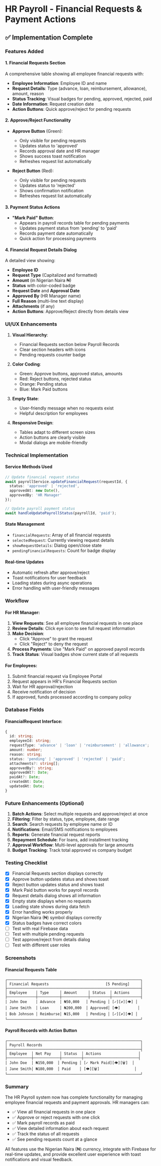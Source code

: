 # HR Payroll - Financial Requests & Payment Actions

## ✅ Implementation Complete

### Features Added

#### 1. **Financial Requests Section**
A comprehensive table showing all employee financial requests with:
- **Employee Information**: Employee ID and name
- **Request Details**: Type (advance, loan, reimbursement, allowance), amount, reason
- **Status Tracking**: Visual badges for pending, approved, rejected, paid
- **Date Information**: Request creation date
- **Action Buttons**: Quick approve/reject for pending requests

#### 2. **Approve/Reject Functionality**
- **Approve Button** (Green): 
  - Only visible for pending requests
  - Updates status to 'approved'
  - Records approval date and HR manager
  - Shows success toast notification
  - Refreshes request list automatically

- **Reject Button** (Red):
  - Only visible for pending requests
  - Updates status to 'rejected'
  - Shows confirmation notification
  - Refreshes request list automatically

#### 3. **Payment Status Actions**
- **"Mark Paid" Button**: 
  - Appears in payroll records table for pending payments
  - Updates payment status from 'pending' to 'paid'
  - Records payment date automatically
  - Quick action for processing payments

#### 4. **Financial Request Details Dialog**
A detailed view showing:
- **Employee ID**
- **Request Type** (Capitalized and formatted)
- **Amount** (in Nigerian Naira ₦)
- **Status** with color-coded badge
- **Request Date** and **Approval Date**
- **Approved By** (HR Manager name)
- **Full Reason** (multi-line text display)
- **Attachments** (if any)
- **Action Buttons**: Approve/Reject directly from details view

### UI/UX Enhancements

1. **Visual Hierarchy**:
   - Financial Requests section below Payroll Records
   - Clear section headers with icons
   - Pending requests counter badge

2. **Color Coding**:
   - Green: Approve buttons, approved status, amounts
   - Red: Reject buttons, rejected status
   - Orange: Pending status
   - Blue: Mark Paid buttons

3. **Empty State**:
   - User-friendly message when no requests exist
   - Helpful description for employees

4. **Responsive Design**:
   - Tables adapt to different screen sizes
   - Action buttons are clearly visible
   - Modal dialogs are mobile-friendly

### Technical Implementation

#### Service Methods Used
```typescript
// Update financial request status
await payrollService.updateFinancialRequest(requestId, {
  status: 'approved' | 'rejected',
  approvedAt: new Date(),
  approvedBy: 'HR Manager'
});

// Update payroll payment status
await handleUpdatePayrollStatus(payrollId, 'paid');
```

#### State Management
- `financialRequests`: Array of all financial requests
- `selectedRequest`: Currently viewing request details
- `showRequestDetails`: Dialog open/close state
- `pendingFinancialRequests`: Count for badge display

#### Real-time Updates
- Automatic refresh after approve/reject
- Toast notifications for user feedback
- Loading states during async operations
- Error handling with user-friendly messages

### Workflow

#### For HR Manager:
1. **View Requests**: See all employee financial requests in one place
2. **Review Details**: Click eye icon to see full request information
3. **Make Decision**: 
   - Click "Approve" to grant the request
   - Click "Reject" to deny the request
4. **Process Payments**: Use "Mark Paid" on approved payroll records
5. **Track Status**: Visual badges show current state of all requests

#### For Employees:
1. Submit financial request via Employee Portal
2. Request appears in HR's Financial Requests section
3. Wait for HR approval/rejection
4. Receive notification of decision
5. If approved, funds processed according to company policy

### Database Fields

#### FinancialRequest Interface:
```typescript
{
  id: string;
  employeeId: string;
  requestType: 'advance' | 'loan' | 'reimbursement' | 'allowance';
  amount: number;
  reason: string;
  status: 'pending' | 'approved' | 'rejected' | 'paid';
  attachments?: string[];
  approvedBy?: string;
  approvedAt?: Date;
  paidAt?: Date;
  createdAt: Date;
  updatedAt: Date;
}
```

### Future Enhancements (Optional)

1. **Batch Actions**: Select multiple requests and approve/reject at once
2. **Filtering**: Filter by status, type, employee, date range
3. **Search**: Search requests by employee name or ID
4. **Notifications**: Email/SMS notifications to employees
5. **Reports**: Generate financial request reports
6. **Repayment Schedule**: For loans, add installment tracking
7. **Approval Workflow**: Multi-level approvals for large amounts
8. **Budget Tracking**: Track total approved vs company budget

### Testing Checklist

- [x] Financial Requests section displays correctly
- [x] Approve button updates status and shows toast
- [x] Reject button updates status and shows toast
- [x] Mark Paid button works for payroll records
- [x] Request details dialog shows all information
- [x] Empty state displays when no requests
- [x] Loading state shows during data fetch
- [x] Error handling works properly
- [x] Nigerian Naira (₦) symbol displays correctly
- [x] Status badges have correct colors
- [ ] Test with real Firebase data
- [ ] Test with multiple pending requests
- [ ] Test approve/reject from details dialog
- [ ] Test with different user roles

### Screenshots

#### Financial Requests Table
```
┌─────────────────────────────────────────────────────────────┐
│ Financial Requests                          [5 Pending]     │
├─────────────────────────────────────────────────────────────┤
│ Employee    │ Type     │ Amount     │ Status  │ Actions     │
├─────────────┼──────────┼────────────┼─────────┼─────────────┤
│ John Doe    │ Advance  │ ₦50,000   │ Pending │ [✓][✗][👁] │
│ Jane Smith  │ Loan     │ ₦200,000  │ Approved│ [👁]        │
│ Bob Johnson │ Reimburse│ ₦15,000   │ Pending │ [✓][✗][👁] │
└─────────────────────────────────────────────────────────────┘
```

#### Payroll Records with Action Button
```
┌─────────────────────────────────────────────────────────────┐
│ Payroll Records                                             │
├─────────────────────────────────────────────────────────────┤
│ Employee  │ Net Pay    │ Status  │ Actions                 │
├───────────┼────────────┼─────────┼─────────────────────────┤
│ John Doe  │ ₦150,000  │ Pending │ [✓ Mark Paid][👁][🗑]  │
│ Jane Smith│ ₦180,000  │ Paid    │ [👁][🗑]                │
└─────────────────────────────────────────────────────────────┘
```

### Summary

The HR Payroll system now has complete functionality for managing employee financial requests and payment approvals. HR managers can:
- ✅ View all financial requests in one place
- ✅ Approve or reject requests with one click
- ✅ Mark payroll records as paid
- ✅ View detailed information about each request
- ✅ Track the status of all requests
- ✅ See pending requests count at a glance

All features use the Nigerian Naira (₦) currency, integrate with Firebase for real-time updates, and provide excellent user experience with toast notifications and visual feedback.


